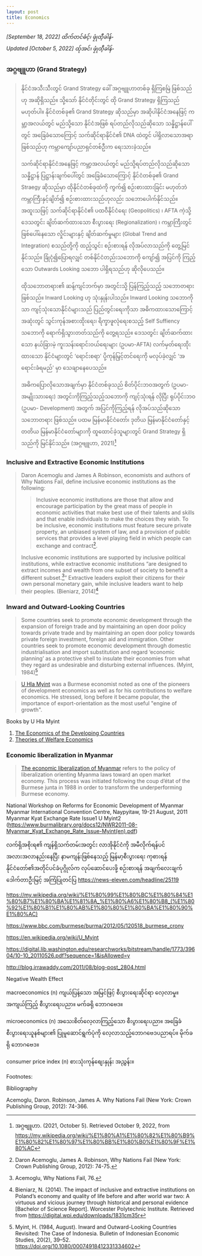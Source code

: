 ```yaml
---
layout: post
title: Economics 
---
```


*[September 18, 2022] ထိက်တင်ဓံင့်၊ ဖၠုံထီ့ခါန်ႋ*  
*Updated [October 5, 2022] ထ်ုအင်၊ ဖၠုံထီ့ခါန်ႋ*
### အဂ္ဂဗျူဟာ (Grand Strategy)

> နိုင်ငံအသီးသီးတွင် Grand Strategy ခေါ် အဂ္ဂဗျူဟာတစ်ခု ရှိကြစမြဲ ဖြစ်သည်ဟု အဆိုရှိသည်။ သို့သော် နိုင်ငံတိုင်းတွင် ထို Grand Strategy ရှိကြသည် မဟုတ်ပါ။ နိုင်ငံတစ်ခု၏ Grand Strategy ဆိုသည်မှာ အဆိုပါနိုင်ငံအနေဖြင့် ကမ္ဘာ့အလယ်တွင် မည်သို့သော နိုင်ငံအဖြစ် ရပ်တည်လိုသည်ဆိုသော သန္နိဋ္ဌာန်ပေါ်တွင် အခြေခံသောကြောင့် သက်ဆိုင်ရာနိုင်ငံ၏ DNA ထဲတွင် ပါရှိလာသောအရာ ဖြစ်သည်ဟု ကမ္ဘာကျော်ပညာရှင်တစ်ဦးက ရေးသားခဲ့သည်။
>
>သက်ဆိုင်ရာနိုင်ငံအနေဖြင့် ကမ္ဘာ့အလယ်တွင် မည်သို့ရပ်တည်လိုသည်ဆိုသော သန္နိဋ္ဌာန် ပြဋ္ဌာန်းချက်ပေါ်တွင် အခြေခံသောကြောင့် နိုင်ငံတစ်ခု၏ Grand Straegy ဆိုသည်မှာ ထိုနိုင်ငံတစ်ခုထဲကို ကွက်၍ စဉ်းစားထားခြင်း မဟုတ်ဘဲ ကမ္ဘာကြီးနှင့်ချိတ်၍ စဉ်းစားထားသည်ဟုလည်း သဘောပေါက်နိုင်သည်။ အထူးသဖြင့် သက်ဆိုင်ရာနိုင်ငံ၏ ပထဝီနိုင်ငံရေး (Geopolitics) ၊ AFTA ကဲ့သို့ ဒေသတွင်း ချိတ်ဆက်ထားသော စီးပွားရေး (Regionalization) ၊ ကမ္ဘာကြီးတွင် ဖြစ်ပေါ်နေသော လှိုင်းများနှင့် ချိတ်ဆက်မှုများ (Global Trend and Integration) စသည်တို့ကို ထည့်သွင်း စဉ်းစားရန် လိုအပ်လာသည်ကို တွေ့မြင်နိုင်သည်။ ခြုံငုံ၍ပြောရလျှင် တစ်နိုင်ငံတည်းသဘောကို ကျော်၍ အပြင်ကို ကြည့်သော Outwards Looking သဘော ပါရှိရသည်ဟု ဆိုလိုပေသည်။
>
>ထိုသဘောတရား၏ ဆန့်ကျင်ဘက်မှာ အတွင်းသို့ ပြန်ကြည့်သည့် သဘောတရားဖြစ်သည်။ Inward Looking ဟု သုံးနှုန်းပါသည်။ Inward Looking သဘောကိုသာ ကျင့်သုံးသောနိုင်ငံများသည် ပြည်တွင်းရေးကိုသာ အဓိကထားသောကြောင့် အဆုံးတွင် သွင်းကုန်အစားထိုးရေး၊ ရိက္ခာဖူလုံရေးစသည့် Self Suffiency သဘောကို ရောက်ရှိသွားတတ်သည်ကို တွေ့ရသည်။ ဒေသတွင်း ချိတ်ဆက်ထားသော နယ်ခြားမဲ့ ကူးသန်းရောင်းဝယ်ရေးများ (ဥပမာ-AFTA) လက်မှတ်ရေးထိုးထားသော နိုင်ငံများတွင် ‘ရောင်းစရာ' ပို့ကုန်မြှင့်တင်ရေးကို မလုပ်ခဲ့လျှင် ‘အရောင်းခံရမည်' မှာ သေချာနေပေသည်။
>
>အဓိကပြောလိုသောအချက်မှာ နိုင်ငံတစ်ခုသည် စိတ်ပိုင်းဘဝအတွက် (ဥပမာ-အမျိုးသားရေး) အတွင်းကိုကြည့်သည့်သဘောကို ကျင့်သုံးရန် လိုပြီး ရုပ်ပိုင်းဘဝ (ဥပမာ- Development) အတွက် အပြင်ကိုကြည့်ရန် လိုအပ်သည်ဆိုသော သဘောတရား ဖြစ်သည်။ ပထမ မြန်မာနိုင်ငံတော်၊ ဒုတိယ မြန်မာနိုင်ငံတော်နှင့် တတိယ မြန်မာနိုင်ငံတော်များကို ထူထောင်ခဲ့သူများတွင် Grand Strategy ရှိသည်ကို မြင်နိုင်သည်။ (အဂ္ဂဗျူဟာ, 2021)[^1]

### Inclusive and Extractive Economic Institutions

> Daron Acemoglu and James A Robinson, economists and authors of Why Nations Fail, define inclusive economic institutions as the following:
>> Inclusive economic institutions are those that allow and encourage participation by the great mass of people in economic activities that make best use of their talents and skills and that enable individuals to make the choices they wish. To be inclusive, economic institutions must feature secure private property, an unbiased system of law, and a provision of public services that provides a level playing field in which people can exchange and contract[^2].
>
> Inclusive economic institutions are supported by inclusive political institutions, while extractive economic institutions “are designed to extract incomes and wealth from one subset of society to benefit a different subset.[^3]” Extractive leaders exploit their citizens for their own personal monetary gain, while inclusive leaders want to help their peoples. (Bieniarz, 2014)[^4]

### Inward and Outward-Looking Countries

> Some countries seek to promote economic development through the expansion of foreign trade and by maintaining an open door policy towards private trade and by maintaining an open door policy towards private foreign investment, foreign aid and immigration. Other countries seek to promote economic development through domestic industrialisation and import substitution and regard ‘economic planning’ as a protective shell to insulate their economies from what they regard as undesirable and disturbing external influences. (Myint, 1984)[^5]

> [U Hla Myint](https://en.wikipedia.org/wiki/Hla_Myint) was a Burmese economist noted as one of the pioneers of development economics as well as for his contributions to welfare economics. He stressed, long before it became popular, the importance of export-orientation as the most useful "engine of growth". 

Books by U Hla Myint  
1. [The Economics of the Developing Countries](https://archive.org/details/economicsofdevel00hlam)  
2. [Theories of Welfare Economics](https://archive.org/details/in.ernet.dli.2015.264414/mode/2up)

### Economic liberalization in Myanmar  
> [The economic liberalization of Myanmar](https://en.wikipedia.org/wiki/Economic_liberalization_in_Myanmar) refers to the policy of liberalization orienting Myanma laws toward an open market economy. This process was initiated following the coup d’état of the Burmese junta in 1988 in order to transform the underperforming Burmese economy.  


National Workshop on Reforms for Economic Development of Myanmar
Myanmar International Convention Centre, Naypyitaw, 19-21 August, 2011
Myanmar Kyat Exchange Rate Issue1
U Myint2 
(https://www.burmalibrary.org/docs12/NWR2011-08-Myanmar_Kyat_Exchange_Rate_Issue-Myint(en).pdf)

လက်ရှိအစိုးရ၏ ကျန်ရှိသက်တမ်းအတွင်း လာအိုနိုင်ငံကို အမီလိုက်ရန်ပင် အလားအလာနည်းနေပြီး နာမကျန်းဖြစ်နေသည့် မြန်မာ့စီးပွားရေး ကုစားရန် နိုင်ငံတော်၏အတိုင်ပင်ခံပုဂ္ဂိုလ်က လုပ်ဆောင်ပေးဖို့ စဉ်းစားရန် အချက်လေးချက် ဒေါက်တာဦးမြင့် အကြံပြုတင်ပြ
https://news-eleven.com/headline/25119

https://my.wikipedia.org/wiki/%E1%80%99%E1%80%BC%E1%80%84%E1%80%B7%E1%80%BA%E1%81%8A_%E1%80%A6%E1%80%B8_(%E1%80%92%E1%80%B1%E1%80%AB%E1%80%80%E1%80%BA%E1%80%90%E1%80%AC)

https://www.bbc.com/burmese/burma/2012/05/120518_burmese_crony 

https://en.wikipedia.org/wiki/U_Myint 

https://digital.lib.washington.edu/researchworks/bitstream/handle/1773/39604/10-10_20110526.pdf?sequence=1&isAllowed=y

http://blog.irrawaddy.com/2011/08/blog-post_2804.html

Negative Wealth Effect 

macroeconomics (n) ကျယ်ပြန့်သော အမြင်ဖြင့် စီးပွားရေးဆိုင်ရာ လေ့လာမှု။ အကျယ်ကြည့် စီးပွားရေးပညာ။ မက်ခရို ဘောဂဗေဒ။ 

microeconomics (n) အသေးစိတ်လေ့လာကြည့်သော စီးပွားရေးပညာ။ အခြေခံစီးပွားရေးယူနစ်များ၏ ပြုမူဆောင်ရွက်ပုံကို လေ့လာသည့်ဘောဂဗေဒပညာရပ်။ မိုက်ခရို ဘောဂဗေဒ။ 

consumer price index (n) စားသုံးကုန်စျေးနှုန်း အညွှန်း။ 

Footnotes:  

[^1]: အဂ္ဂဗျူဟာ. (2021, October 5). Retrieved October 9, 2022, from https://my.wikipedia.org/wiki/%E1%80%A1%E1%80%82%E1%80%B9%E1%80%82%E1%80%97%E1%80%BB%E1%80%B0%E1%80%9F%E1%80%AC  

[^2]: Daron Acemoglu, James A. Robinson, Why Nations Fail (New York: Crown Publishing Group, 2012): 74-75.  

[^3]: Acemoglu, Why Nations Fail, 76.  

[^4]: Bieniarz, N. (2014). The impact of inclusive and extractive institutions on Poland’s economy and quality of life before and after world war two: A virtuous and vicious journey through historical and personal evidence [Bachelor of Science Report]. Worcester Polytechnic Institute. Retrieved from https://digital.wpi.edu/downloads/1831cm35r  

[^5]: Myint, H. (1984, August). Inward and Outward-Looking Countries Revisited: The Case of Indonesia. Bulletin of Indonesian Economic Studies, 20(2), 39–52. https://doi.org/10.1080/00074918412331334602  

Bibliography  

Acemoglu, Daron. Robinson, James A. Why Nations Fail (New York: Crown Publishing Group, 2012): 74-366.  

